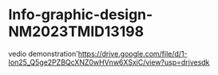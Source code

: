 # Info-graphic-design-NM2023TMID13198


vedio demonstration'https://drive.google.com/file/d/1-Ion25_Q5ge2PZBQcXNZ0wHVnw6XSxiC/view?usp=drivesdk
